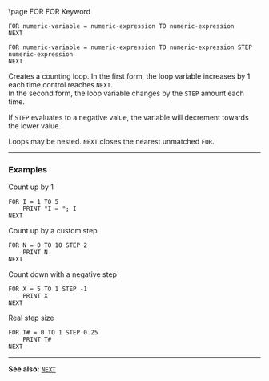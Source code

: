 \page FOR FOR Keyword
```basic
FOR numeric-variable = numeric-expression TO numeric-expression
NEXT

FOR numeric-variable = numeric-expression TO numeric-expression STEP numeric-expression
NEXT
```

Creates a counting loop. In the first form, the loop variable increases by 1 each time control reaches `NEXT`.  
In the second form, the loop variable changes by the `STEP` amount each time.

If `STEP` evaluates to a negative value, the variable will decrement towards the lower value.

Loops may be nested. `NEXT` closes the nearest unmatched `FOR`.

---

### Examples

Count up by 1
```basic
FOR I = 1 TO 5
    PRINT "I = "; I
NEXT
```

Count up by a custom step
```basic
FOR N = 0 TO 10 STEP 2
    PRINT N
NEXT
```

Count down with a negative step
```basic
FOR X = 5 TO 1 STEP -1
    PRINT X
NEXT
```

Real step size
```basic
FOR T# = 0 TO 1 STEP 0.25
    PRINT T#
NEXT
```

---

**See also:** [`NEXT`](https://github.com/brainboxdotcc/retro-rocket/wiki/NEXT)
